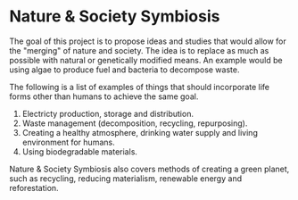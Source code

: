 # Nature & Society Symbiosis

The goal of this project is to propose ideas and studies that would allow for the "merging" of nature and society. 
The idea is to replace as much as possible with natural or genetically modified means. An example would be using algae to produce fuel and bacteria to decompose waste. 

The following is a list of examples of things that should incorporate life forms other than humans to achieve the same goal.

1) Electricty production, storage and distribution.
2) Waste management (decomposition, recycling, repurposing).
3) Creating a healthy atmosphere, drinking water supply and living environment for humans.
4) Using biodegradable materials.

Nature & Society Symbiosis also covers methods of creating a green planet, such as recycling, reducing materialism, renewable energy and reforestation.

